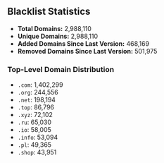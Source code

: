 ## Blacklist Statistics

- **Total Domains:** 2,988,110
- **Unique Domains:** 2,988,110
- **Added Domains Since Last Version:** 468,169
- **Removed Domains Since Last Version:** 501,975

### Top-Level Domain Distribution

-  `.com`: 1,402,299
-  `.org`: 244,556
-  `.net`: 198,194
-  `.top`: 86,796
-  `.xyz`: 72,102
-  `.ru`: 65,030
-  `.io`: 58,005
-  `.info`: 53,094
-  `.pl`: 49,365
-  `.shop`: 43,951
